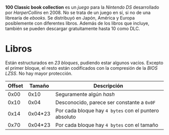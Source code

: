 **100 Classic book collection** es un *juego* para la *Nintendo DS* desarrollado por *HarperCollins* en 2008. No se trata de un juego en sí, si no de una librearía de *ebooks*. Se distribuyó en Japón, América y Europa posiblemente con diferentes libros. Además de los libros que incluye, también se pueden descargar gratuitamente hasta 10 como DLC.

# Libros
Están estructurados en *23 bloques*, pudiendo estar algunos vacíos.
Excepto el primer bloque, el resto están codificados con la compresión
de la *BIOS* *LZSS*. No hay mayor protección.

| Offset | Tamaño | Descripción |
| ------ | ------ | ----------- |
| 0x00   | 0x10   | Seguramente algún *hash* |
| 0x10   | 0x04   | Desconocido, parece ser constante a `0x0F` |
| 0x14   | 0x04*23| Por cada bloque hay `4 bytes` con el puntero absoluto |
| 0x70   | 0x04*23| Por cada bloque hay `4 bytes` con el tamaño |
